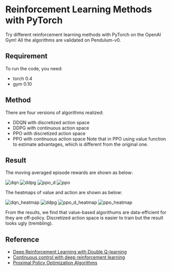 # Reinforcement Learning Methods with PyTorch
Try different reinforcement learning methods with PyTorch on the OpenAI Gym! All the algorithms are validated on Pendulum-v0.

## Requirement
To run the code, you need:
- torch 0.4
- gym 0.10

## Method
There are four versions of algorithms realized:
- DDQN with discretized action space
- DDPG with continuous action space
- PPO with discretized action space
- PPO with continuous action space
Note that in PPO using value function to estimate advantages, which is different from the original one.

## Result
The moving averaged episode rewards are shown as below:

![dqn](img/dqn.png)
![ddpg](img/ddpg.png)
![ppo_d](img/ppo_d.png)
![ppo](img/ppo.png)

The heatmaps of value and action are shown as below:

![dqn_heatmap](img/dqn_heatmap.png)
![ddpg](img/ddpg_heatmap.png)
![ppo_d_heatmap](img/ppo_d_heatmap.png)
![ppo_heatmap](img/ppo_heatmap.png)

From the results, we find that value-based algorithums are data-efficient for they are off-policy. Discretized action space is easier to train but the result looks
ugly (trembling).  

## Reference
- [Deep Reinforcement Learning with Double Q-learning](https://arxiv.org/abs/1509.06461)
- [Continuous control with deep reinforcement learning](https://arxiv.org/abs/1509.02971)
- [Proximal Policy Optimization Algorithms](https://arxiv.org/abs/1707.06347)